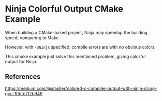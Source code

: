 # Ninja Colorful Output CMake Example

When building a CMake-based project, Ninja may speedup the building speed, comparing to Make.

However, with `-GNinja` specified, compile errors are with no obvious colors.

This cmake example just solve this mentioned problem, giving colorful output for Ninja.

## References
https://medium.com/@alasher/colored-c-compiler-output-with-ninja-clang-gcc-10bfe7f2b949